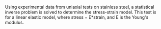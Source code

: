 Using experimental data from uniaxial tests on stainless steel, a statistical inverse problem is solved to determine the stress-strain model. This test is for a linear elastic model, where stress = E*strain, and E is the Young's modulus.

 
 
 
 
 
 
